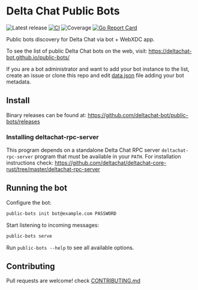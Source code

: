 # Delta Chat Public Bots

![Latest release](https://img.shields.io/github/v/tag/deltachat-bot/public-bots?label=release)
[![CI](https://github.com/deltachat-bot/public-bots/actions/workflows/ci.yml/badge.svg)](https://github.com/deltachat-bot/public-bots/actions/workflows/ci.yml)
![Coverage](https://img.shields.io/badge/Coverage-38.0%25-yellow)
[![Go Report Card](https://goreportcard.com/badge/github.com/deltachat-bot/public-bots)](https://goreportcard.com/report/github.com/deltachat-bot/public-bots)

Public bots discovery for Delta Chat via bot + WebXDC app.

To see the list of public Delta Chat bots on the web, visit:
https://deltachat-bot.github.io/public-bots/

If you are a bot administrator and want to add your bot instance to the list,
create an issue or clone this repo and edit [data.json](https://github.com/deltachat-bot/public-bots/blob/main/data.json)
file adding your bot metadata.


## Install

Binary releases can be found at: https://github.com/deltachat-bot/public-bots/releases

### Installing deltachat-rpc-server

This program depends on a standalone Delta Chat RPC server `deltachat-rpc-server` program that must be
available in your `PATH`. For installation instructions check:
https://github.com/deltachat/deltachat-core-rust/tree/master/deltachat-rpc-server

## Running the bot

Configure the bot:

```sh
public-bots init bot@example.com PASSWORD
```

Start listening to incoming messages:

```sh
public-bots serve
```

Run `public-bots --help` to see all available options.

## Contributing

Pull requests are welcome! check [CONTRIBUTING.md](https://github.com/deltachat-bot/public-bots/blob/master/CONTRIBUTING.md)
